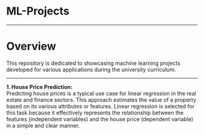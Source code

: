 # ML-Projects
---
# Overview
This repository is dedicated to showcasing machine learning projects developed for various applications during the university curriculum.
<hr>
<b>1. House Price Prediction:</b>
<br>
   Predicting house prices is a typical use case for linear regression in the real estate and finance sectors. This approach estimates the value of a property based on its various attributes or features. Linear regression is selected for this task because it effectively represents the relationship between the features (independent variables) and the house price (dependent variable) in a simple and clear manner.
